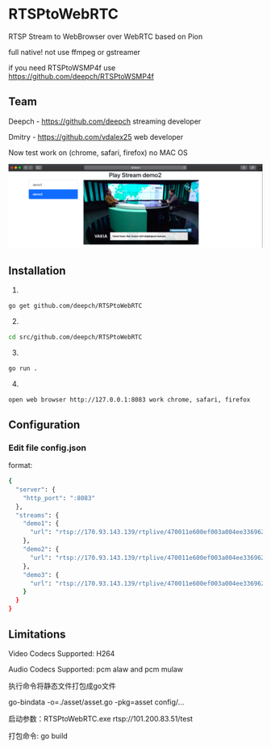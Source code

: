 # RTSPtoWebRTC

RTSP Stream to WebBrowser over WebRTC based on Pion

full native! not use ffmpeg or gstreamer

if you need RTSPtoWSMP4f use https://github.com/deepch/RTSPtoWSMP4f

## Team

Deepch - https://github.com/deepch streaming developer

Dmitry - https://github.com/vdalex25 web developer

Now test work on (chrome, safari, firefox) no MAC OS

![RTSPtoWebRTC image](doc/demo4.png)

## Installation
1.
```bash
go get github.com/deepch/RTSPtoWebRTC
```
2.
```bash
cd src/github.com/deepch/RTSPtoWebRTC
```
3.
```bash
go run .
```
4.
```bash
open web browser http://127.0.0.1:8083 work chrome, safari, firefox
```

## Configuration

### Edit file config.json

format:

```bash
{
  "server": {
    "http_port": ":8083"
  },
  "streams": {
    "demo1": {
      "url": "rtsp://170.93.143.139/rtplive/470011e600ef003a004ee33696235daa"
    },
    "demo2": {
      "url": "rtsp://170.93.143.139/rtplive/470011e600ef003a004ee33696235daa"
    },
    "demo3": {
      "url": "rtsp://170.93.143.139/rtplive/470011e600ef003a004ee33696235daa"
    }
  }
}
```

## Limitations

Video Codecs Supported: H264

Audio Codecs Supported: pcm alaw and pcm mulaw 





执行命令将静态文件打包成go文件

go-bindata -o=./asset/asset.go -pkg=asset config/...

启动参数：RTSPtoWebRTC.exe rtsp://101.200.83.51/test

打包命令: go build

